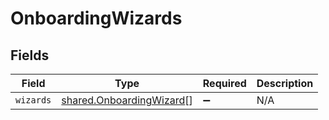 # OnboardingWizards


## Fields

| Field                                                                | Type                                                                 | Required                                                             | Description                                                          |
| -------------------------------------------------------------------- | -------------------------------------------------------------------- | -------------------------------------------------------------------- | -------------------------------------------------------------------- |
| `wizards`                                                            | [shared.OnboardingWizard](../../models/shared/onboardingwizard.md)[] | :heavy_minus_sign:                                                   | N/A                                                                  |